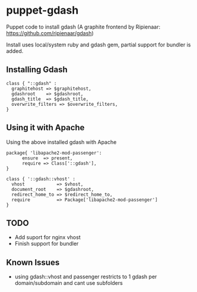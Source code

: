 puppet-gdash
===================

Puppet code to install gdash (A graphite frontend by Ripienaar: https://github.com/ripienaar/gdash)

Install uses local/system ruby and gdash gem, partial support for bundler is added.

Installing Gdash
--------------------------------

```puppet
class { "::gdash" :
  graphitehost => $graphitehost,
  gdashroot    => $gdashroot,
  gdash_title  => $gdash_title,
  overwrite_filters => $overwrite_filters,
}
```


Using it with Apache
-------------------

Using the above installed gdash with Apache

```puppet
package{ 'libapache2-mod-passenger':
      ensure  => present,
      require => Class['::gdash'],
}

class { '::gdash::vhost' :  
  vhost            => $vhost,
  document_root    => $gdashroot,
  redirect_home_to => $redirect_home_to,
  require          => Package['libapache2-mod-passenger']
}						
```

TODO
-----------------------------
- Add suport for nginx vhost
- Finish support for bundler

Known Issues
-----------------------------
- using gdash::vhost and passenger restricts to 1 gdash per domain/subdomain and cant use subfolders


